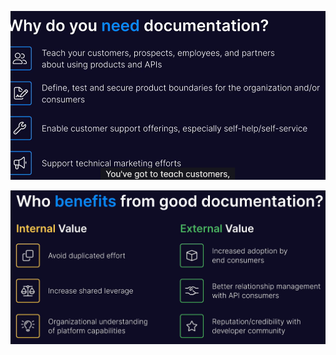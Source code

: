 ![](attachments/Pasted%20image%2020250714135144.png)

![](attachments/Pasted%20image%2020250714140045.png)

